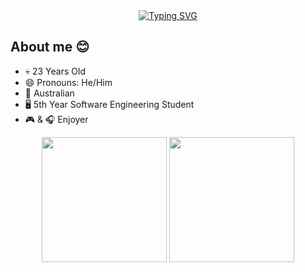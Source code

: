 <div align="center">
  <a href="https://git.io/typing-svg"><img src="https://readme-typing-svg.demolab.com?font=Fira+Code&size=24&duration=4000&pause=200&vCenter=true&multiline=true&width=500&height=100&lines=%3Cdiv+align%3D%22center%22%3E;&nbsp&nbsp hi+%F0%9F%91%8B%2C+i'm+jonathan+lin;%3C%2Fdiv%3E" alt="Typing SVG" /></a>
</div>

## About me 😊
- 💀 23 Years Old
- 😄 Pronouns: He/Him
- 🦘 Australian
- 🖥️ 5th Year Software Engineering Student
- 🎮 & 🎧 Enjoyer

<div align="center" display="flex">
  <img height="200em" src="https://github-readme-stats.vercel.app/api?username=jonlin223&theme=transparent" />
  <img height="200em" src="https://github-readme-stats.vercel.app/api/top-langs/?username=jonlin223&langs_count=6&layout=compact&theme=transparent"/>
</div>
